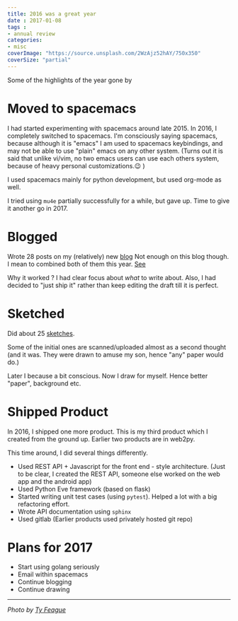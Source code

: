 ```yaml
---
title: 2016 was a great year
date : 2017-01-08
tags :
- annual review
categories: 
- misc
coverImage: "https://source.unsplash.com/2WzAjz52hAY/750x350"
coverSize: "partial"
---
```


Some of the highlights of the year gone by

<!--more-->
<!-- toc -->
# Moved to spacemacs

I had started experimenting with spacemacs around late 2015. In 2016, I
completely switched to spacemacs. I'm consciously saying spacemacs,
because although it is "emacs" I am used to spacemacs keybindings, and
may not be able to use "plain" emacs on any other system. (Turns out
it is said that unlike vi/vim, no two emacs users can use each others
system, because of heavy personal customizations.😉 )

I used spacemacs mainly for python development, but used org-mode as
well.

I tried using `mu4e` partially successfully for a while,
but gave up. Time to give it another go in 2017.

# Blogged

Wrote 28 posts on my (relatively) new
[blog](http://mandarvaze.bitbucket.io/2016/index.html) Not enough on
this blog though. I mean to combined both of them this year.
[See](http://mandarvaze.github.io/2016/08/easier-blogging.html#finalize-the-blog-home)

Why it worked ? I had clear focus about *what* to write about. Also, I
had decided to "just ship it" rather than keep editing the draft till
it is perfect.

# Sketched

Did about 25
[sketches](http://mandarvaze.bitbucket.io/galleries/sketches/).

Some of the initial ones are scanned/uploaded almost as a second thought
(and it was. They were drawn to amuse my son, hence "any" paper would
do.)

Later I because a bit conscious. Now I draw for myself. Hence better
"paper", background etc.

# Shipped Product

In 2016, I shipped one more product. This is my third product which I
created from the ground up. Earlier two products are in web2py.

This time around, I did several things differently.

-   Used REST API + Javascript for the front end - style architecture.
    (Just to be clear, I created the REST API, someone else worked on
    the web app and the android app)
-   Used Python Eve framework (based on flask)
-   Started writing unit test cases (using `pytest`).
    Helped a lot with a big refactoring effort.
-   Wrote API documentation using `sphinx`
-   Used gitlab (Earlier products used privately hosted git repo)

# Plans for 2017

- Start using golang seriously
- Email within spacemacs
- Continue blogging
- Continue drawing

--------

*Photo by [Ty Feague](https://unsplash.com/@tyfeague)*

